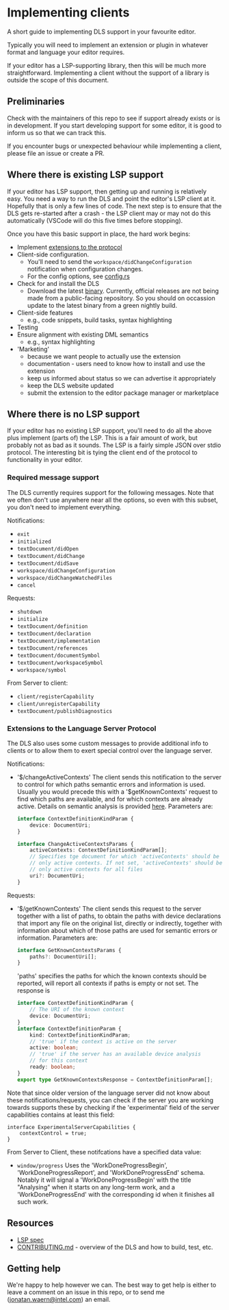 <!--
  © 2024 Intel Corporation
  SPDX-License-Identifier: Apache-2.0 and MIT
-->
# Implementing clients

A short guide to implementing DLS support in your favourite editor.

Typically you will need to implement an extension or plugin in whatever format
and language your editor requires.

If your editor has a LSP-supporting library, then this will be much more straightforward. Implementing a client without the support of a library is outside the scope of this document.

## Preliminaries

Check with the maintainers of this repo to see if support already exists or is in development. If you start developing support for some editor, it is good to inform us so that we can track this.

If you encounter bugs or unexpected behaviour while implementing a client, please file an issue or create a PR.

## Where there is existing LSP support

If your editor has LSP support, then getting up and running is relatively easy. You
need a way to run the DLS and point the editor's LSP client at it. Hopefully
that is only a few lines of code. The next step is to ensure that the DLS gets
re-started after a crash - the LSP client may or may not do this automatically
(VSCode will do this five times before stopping).

Once you have this basic support in place, the hard work begins:

* Implement [extensions to the protocol](clients.md#extensions-to-the-language-server-protocol)
* Client-side configuration.
  - You'll need to send the `workspace/didChangeConfiguration` notification when
    configuration changes.
  - For the config options, see [config.rs](./src/config.rs#L99-L111)
* Check for and install the DLS
  - Download the latest [binary](https://github.com/intel/dml-language-server/actions/workflows/rust.yml).
    Currently, official releases are not being made from a public-facing repository. So you should on occassion
    update to the latest binary from a green nightly build.
* Client-side features
  - e.g., code snippets, build tasks, syntax highlighting
* Testing
* Ensure alignment with existing DML semantics
  - e.g., syntax highlighting
* 'Marketing'
  - because we want people to actually use the extension
  - documentation - users need to know how to install and use the extension
  - keep us informed about status so we can advertise it appropriately
  - keep the DLS website updated
  - submit the extension to the editor package manager or marketplace

## Where there is no LSP support

If your editor has no existing LSP support, you'll need to do all the above plus
implement (parts of) the LSP. This is a fair amount of work, but probably not as
bad as it sounds. The LSP is a fairly simple JSON over stdio protocol. The
interesting bit is tying the client end of the protocol to functionality in your
editor.

### Required message support

The DLS currently requires support for the following messages. Note that we
often don't use anywhere near all the options, so even with this subset, you
don't need to implement everything.

Notifications:

* `exit`
* `initialized`
* `textDocument/didOpen`
* `textDocument/didChange`
* `textDocument/didSave`
* `workspace/didChangeConfiguration`
* `workspace/didChangeWatchedFiles`
* `cancel`

Requests:

* `shutdown`
* `initialize`
* `textDocument/definition`
* `textDocument/declaration`
* `textDocument/implementation`
* `textDocument/references`
* `textDocument/documentSymbol`
* `textDocument/workspaceSymbol`
* `workspace/symbol`

From Server to client:

* `client/registerCapability`
* `client/unregisterCapability`
* `textDocument/publishDiagnostics`

### Extensions to the Language Server Protocol

The DLS also uses some custom messages to provide additional info to clients or
to allow them to exert special control over the language server.

Notifications:
* '$/changeActiveContexts'
  The client sends this notification to the server to control for which paths
  semantic errors and information is used. Usually you would precede this with
  a '\$getKnownContexts' request to find which paths are available, and for which
  contexts are already active. Details on semantic analysis is provided
  [here](CONTRIBUTING.md#analysis). Parameters are:
  ```typescript
  interface ContextDefinitionKindParam {
      device: DocumentUri;
  }

  interface ChangeActiveContextsParams {
      activeContexts: ContextDefinitionKindParam[];
      // Specifies tge document for which 'activeContexts' should be the
      // only active contexts. If not set, 'activeContexts' should be the
      // only active contexts for all files
      uri?: DocumentUri;
  }
  ```

Requests:
* '$/getKnownContexts'
  The client sends this request to the server together with a list of
  paths, to obtain the paths with device declarations that import any file on
  the original list, directly or indirectly, together with information
  about which of those paths are used for semantic errors or information.
  Parameters are:
  ```typescript
  interface GetKnownContextsParams {
      paths?: DocumentUri[];
  }
  ```
  'paths' specifies the paths for which the known contexts should be reported,
  will report all contexts if paths is empty or not set.
  The response is
  ```typescript
  interface ContextDefinitionKindParam {
      // The URI of the known context
      device: DocumentUri;
  }
  interface ContextDefinitionParam {
      kind: ContextDefinitionKindParam;
      // 'true' if the context is active on the server
      active: boolean;
      // 'true' if the server has an available device analysis
      // for this context
      ready: boolean;
  }
  export type GetKnownContextsResponse = ContextDefinitionParam[];
  ```

Note that since older version of the language server did not know about these
notifications/requests, you can check if the server you are working towards
supports these by checking if the 'experimental' field of the server
capabilities contains at least this field:
```
interface ExperimentalServerCapabilities {
    contextControl = true;
}
```

From Server to Client, these notifcations have a specified data value:
* `window/progress`
  Uses the 'WorkDoneProgressBegin', 'WorkDoneProgressReport', and
  'WorkDoneProgressEnd' schema. Notably it will signal a 'WorkDoneProgressBegin'
  with the title "Analysing" when it starts on any long-term work, and a
  'WorkDoneProgressEnd' with the corresponding id when it finishes all such
  work.

## Resources

* [LSP spec](https://microsoft.github.io/language-server-protocol/specification)
* [CONTRIBUTING.md](CONTRIBUTING.md) - overview of the DLS and how to build, test, etc.

## Getting help

We're happy to help however we can. The best way to get help is either to
leave a comment on an issue in this repo, or to send me (jonatan.waern@intel.com) an email.
